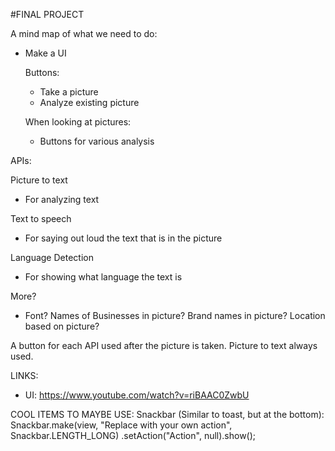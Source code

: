 #FINAL PROJECT

A mind map of what we need to do:
- Make a UI

  Buttons:
  - Take a picture
  - Analyze existing picture
  
  When looking at pictures:
  - Buttons for various analysis
  
APIs:

Picture to text
- For analyzing text

Text to speech
- For saying out loud the text that is in the picture

Language Detection
- For showing what language the text is

More?
- Font? Names of Businesses in picture? Brand names in picture? Location based on picture?

A button for each API used after the picture is taken.
Picture to text always used.

LINKS:

   * UI: https://www.youtube.com/watch?v=riBAAC0ZwbU
   
  
COOL ITEMS TO MAYBE USE:
  Snackbar (Similar to toast, but at the bottom):
    Snackbar.make(view, "Replace with your own action", Snackbar.LENGTH_LONG)
                        .setAction("Action", null).show();
